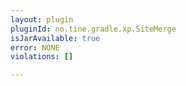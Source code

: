 ```yaml
---
layout: plugin
pluginId: no.tine.gradle.xp.SiteMerge
isJarAvailable: true
error: NONE
violations: []

---
```

